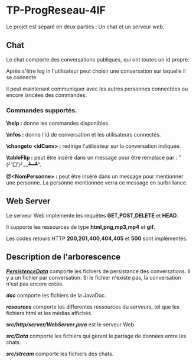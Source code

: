 # TP-ProgReseau-4IF

Le projet est séparé en deux parties : Un chat et un serveur web.

## Chat

Le chat comporte des conversations publiques, qui ont toutes un id propre.

Après s'être log in l'utilisateur peut choisir une conversation sur laquelle il se connecte.

Il peut maintenant communiquer avec les autres personnes connectées ou encore lancées des commandes. 

### Commandes supportés. 

**\help :** donne les commandes disponibles. 

**\infos :** donne l'id de conversation et les utilisateurs connectés.

**\changeto \<idConv\> :** redirige l'utilisateur sur la conversation indiquée. 
  
**\tableFlip :** peut être inséré dans un message pour être remplacé par : "(╯‵□′)╯︵┻━┻".
  
**@\<NomPersonne\> :** peut être inséré dans un message pour mentionner une personne. La personne mentionnée verra ce message en surbrillance. 

## Web Server 
  
Le serveur Web implemente les requêtes **GET,POST,DELETE** et **HEAD**.
  
Il supporte les ressources de type **html,png,mp3,mp4** et **gif**.
  
Les codes retours HTTP **200,201,400,404,405** et **500** sont implémentés. 
  
  
## Description de l'arborescence
  
[***PersistenceData***](PersistenceData) comporte les fichiers de persistance des conversations. Il y a un fichier par conversation. Si le fichier n'existe pas, la conversation n'est pas encore créée.

***doc*** comporte les fichiers de la JavaDoc.
  
***resources*** comporte les differentes ressources du serveurs, tel que les fichiers html et les médias affichés.
    
***src/http/server/WebServer.java*** est le serveur Web.  

***src/Data*** comporte les fichiers qui gèrent le partage de données entre les chats. 

***src/stream*** comporte les fichiers des chats. 


  
  
  
